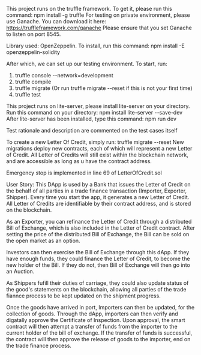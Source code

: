 This project runs on the truffle framework. To get it, please run this command: npm install -g truffle
For testing on private environment, please use Ganache. You can download it here: https://truffleframework.com/ganache
Please ensure that you set Ganache to listen on port 8545.

Library used: OpenZeppelin. To install, run this command: npm install -E openzeppelin-solidity

After which, we can set up our testing environment. 
To start, run:
1) truffle console --network=development
2) truffle compile
3) truffle migrate (Or run truffle migrate --reset if this is not your first time)
4) truffle test

This project runs on lite-server, please install lite-server on your directory.
Run this command on your directory: npm install lite-server --save-dev
After lite-server has been installed, type this command: npm run dev

Test rationale and description are commented on the test cases itself

To create a new Letter Of Credit, simply run: truffle migrate --reset
New migrations deploy new contracts, each of which will represent a new Letter of Credit.
All Letter of Credits will still exist within the blockchain network, and are accessible as long as u have the contract address.

Emergency stop is implemented in line 69 of LetterOfCredit.sol

User Story:
This DApp is used by a Bank that issues the Letter of Credit on the behalf of all parties in a trade finance transaction (Importer, Exporter, Shipper). Every time you start the app, it generates a new Letter of Credit. All Letter of Credits are identifiable by their contract address, and is stored on the blockchain.

As an Exporter, you can refinance the Letter of Credit through a distributed Bill of Exchange, which is also included in the Letter of Credit contract. After setting the price of the distributed Bill of Exchange, the Bill can be sold on the open market as an option.

Investors can then exercise the Bill of Exchange through this dApp. If they have enough funds, they could finance the Letter of Credit, to become the new holder of the Bill. If they do not, then Bill of Exchange will then go into an Auction.

As Shippers fufill their duties of carriage, they could also update status of the good's statements on the blockchain, allowing all parties of the trade fiannce process to be kept updated on the shipment progress. 

Once the goods have arrived in port, Importers can then be updated, for the collection of goods. Through the dApp, importers can then verify and digatally approve the Certificate of Inspection. Upon approval, the smart contract will then attempt a transfer of funds from the importer to the current holder of the bill of exchange. If the transfer of funds is successful, the contract will then approve the release of goods to the importer, end on the trade finance process. 

